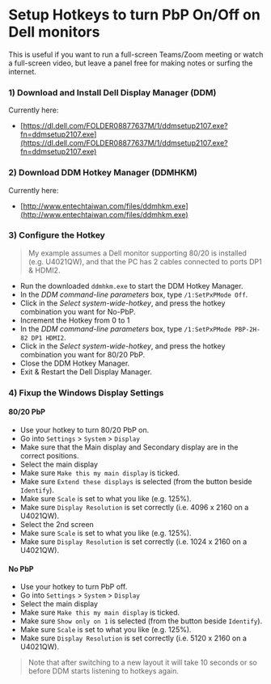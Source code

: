 # Setup Hotkeys to turn PbP On/Off on Dell monitors

This is useful if you want to run a full-screen Teams/Zoom meeting or watch a full-screen video, but leave a panel free for making notes or surfing the internet.

### 1) Download and Install Dell Display Manager (DDM)
Currently here:
* [https://dl.dell.com/FOLDER08877637M/1/ddmsetup2107.exe?fn=ddmsetup2107.exe](https://dl.dell.com/FOLDER08877637M/1/ddmsetup2107.exe?fn=ddmsetup2107.exe)

### 2) Download DDM Hotkey Manager (DDMHKM)
Currently here:
* [http://www.entechtaiwan.com/files/ddmhkm.exe](http://www.entechtaiwan.com/files/ddmhkm.exe)

### 3) Configure the Hotkey

> My example assumes a Dell monitor supporting 80/20 is installed (e.g. U4021QW), and that the PC has 2 cables connected to ports DP1 & HDMI2.

* Run the downloaded `ddmhkm.exe` to start the DDM Hotkey Manager.
* In the _DDM command-line parameters_ box, type `/1:SetPxPMode Off`.  
* Click in the _Select system-wide-hotkey_, and press the hotkey combination you want for No-PbP.
* Increment the Hotkey from 0 to 1
* In the _DDM command-line parameters_ box, type `/1:SetPxPMode PBP-2H-82 DP1 HDMI2`.  
* Click in the _Select system-wide-hotkey_, and press the hotkey combination you want for 80/20 PbP.
* Close the DDM Hotkey Manager.
* Exit & Restart the Dell Display Manager.

### 4) Fixup the Windows Display Settings

#### 80/20 PbP

* Use your hotkey to turn 80/20 PbP on.
* Go into `Settings` > `System` > `Display`
* Make sure that the Main display and Secondary display are in the correct positions.
* Select the main display
* Make sure `Make this my main display` is ticked.
* Make sure `Extend these displays` is selected (from the button beside `Identify`).
* Make sure `Scale` is set to what you like (e.g. 125%).
* Make sure `Display Resolution` is set correctly (i.e. 4096 x 2160 on a U4021QW).
* Select the 2nd screen
* Make sure `Scale` is set to what you like (e.g. 125%).
* Make sure `Display Resolution` is set correctly (i.e. 1024 x 2160 on a U4021QW).

#### No PbP

* Use your hotkey to turn PbP off.
* Go into `Settings` > `System` > `Display`
* Select the main display
* Make sure `Make this my main display` is ticked.
* Make sure `Show only on 1` is selected (from the button beside `Identify`).
* Make sure `Scale` is set to what you like (e.g. 125%).
* Make sure `Display Resolution` is set correctly (i.e. 5120 x 2160 on a U4021QW).

> Note that after switching to a new layout it will take 10 seconds or so before DDM starts listening to hotkeys again.
